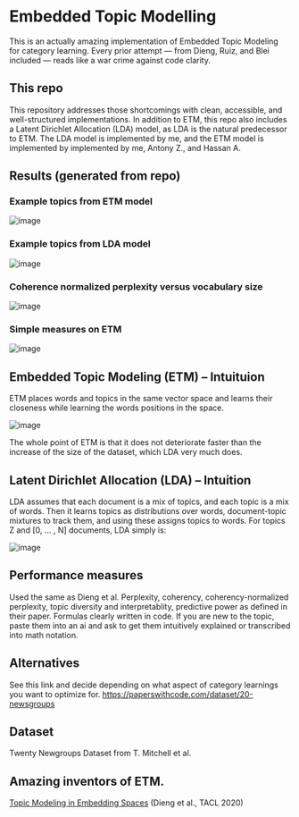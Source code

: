 # Embedded Topic Modelling
This is an actually amazing implementation of Embedded Topic Modeling for category learning. Every prior attempt — from Dieng, Ruiz, and Blei included — reads like a war crime against code clarity. 

## This repo
This repository addresses those shortcomings with clean, accessible, and well-structured implementations. In addition to ETM, this repo also includes a Latent Dirichlet Allocation (LDA) model, as LDA is the natural predecessor to ETM. The LDA model is implemented by me, and the ETM model is implemented by implemented by me, Antony Z., and Hassan A.

## Results (generated from repo)
### Example topics from ETM model

![image](https://github.com/user-attachments/assets/4d2f96df-5e3d-42be-8ca2-2cce5879ee6a)

### Example topics from LDA model

![image](https://github.com/user-attachments/assets/adf4fbf8-ecde-4a39-b6d3-49639b88880d)

### Coherence normalized perplexity versus vocabulary size
![image](https://github.com/user-attachments/assets/b1f4db21-b60a-4ca3-b388-a43708d0e605)

### Simple measures on ETM
![image](https://github.com/user-attachments/assets/6b9caba4-533e-44b4-a465-50054c31acd6)



## Embedded Topic Modeling (ETM) – Intuituion
ETM places words and topics in the same vector space and learns their closeness while learning the words positions in the space.

![image](https://github.com/user-attachments/assets/b8541b3c-7888-4b93-b39f-97b2f2b22517)

The whole point of ETM is that it does not deteriorate faster than the increase of the size of the dataset, which LDA very much does.

## Latent Dirichlet Allocation (LDA) – Intuition 
LDA assumes that each document is a mix of topics, and each topic is a mix of words. Then it learns topics as distributions over words, document-topic mixtures to track them, and using these assigns topics to words. For topics Z and [0, ... , N] documents, LDA simply is:

![image](https://github.com/user-attachments/assets/ea106dbe-7393-4ad0-bf97-7fe365831a14)

## Performance measures
Used the same as Dieng et al. Perplexity, coherency,  coherency-normalized perplexity, topic diversity and interpretablity, predictive power as defined in their paper. Formulas clearly written in code. If you are new to the topic, paste them into an ai and ask to get them intuitively explained or transcribed into math notation.

## Alternatives
See this link and decide depending on what aspect of category learnings you want to optimize for.
https://paperswithcode.com/dataset/20-newsgroups

## Dataset
Twenty Newgroups Dataset from T. Mitchell et al.

## Amazing inventors of ETM.
[Topic Modeling in Embedding Spaces](https://aclanthology.org/2020.tacl-1.29/) (Dieng et al., TACL 2020)



